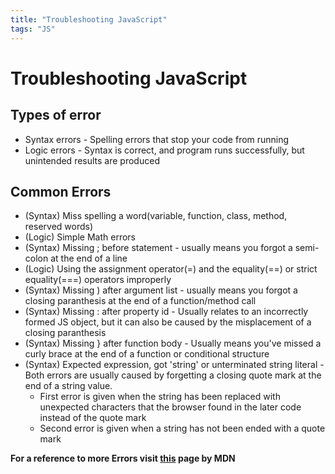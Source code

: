 ```yaml
---
title: "Troubleshooting JavaScript"
tags: "JS"
---
```


# Troubleshooting JavaScript

## Types of error

-   Syntax errors - Spelling errors that stop your code from running
-   Logic errors - Syntax is correct, and program runs successfully, but unintended results are produced

## Common Errors

-   (Syntax) Miss spelling a word(variable, function, class, method, reserved words)
-   (Logic) Simple Math errors
-   (Syntax) Missing ; before statement - usually means you forgot a semi-colon at the end of a line
-   (Logic) Using the assignment operator(=) and the equality(==) or strict equality(===) operators improperly
-   (Syntax) Missing ) after argument list - usually means you forgot a closing paranthesis at the end of a function/method call
-   (Syntax) Missing : after property id - Usually relates to an incorrectly formed JS object, but it can also be caused by the misplacement of a closing paranthesis
-   (Syntax) Missing } after function body - Usually means you've missed a curly brace at the end of a function or conditional structure
-   (Syntax) Expected expression, got 'string' or unterminated string literal - Both errors are usually caused by forgetting a closing quote mark at the end of a string value.
    -   First error is given when the string has been replaced with unexpected characters that the browser found in the later code instead of the quote mark
    -   Second error is given when a string has not been ended with a quote mark

**For a reference to more Errors visit [this](https://developer.mozilla.org/en-US/docs/Web/JavaScript/Reference/Errors) page by MDN**
